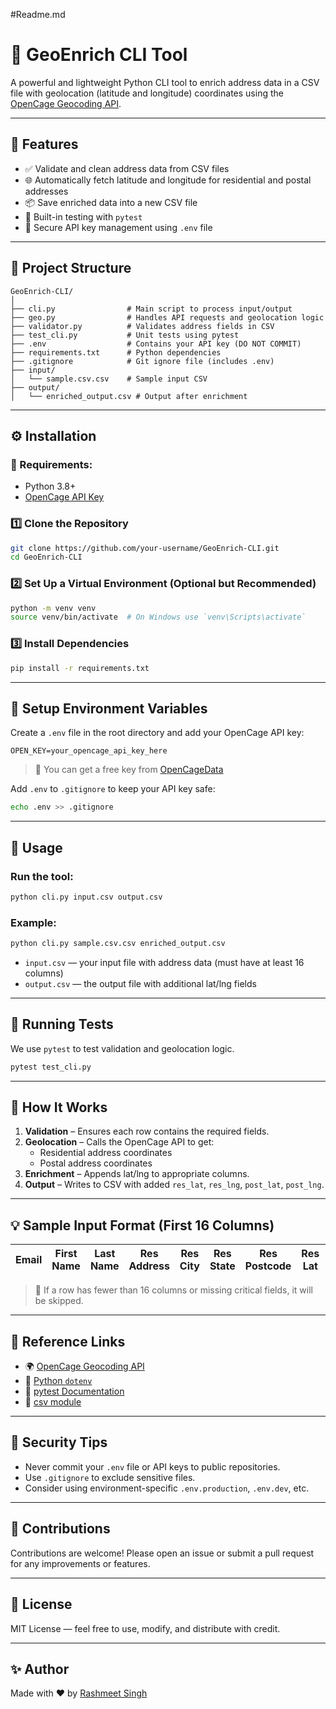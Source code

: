 #Readme.md

# 📍 GeoEnrich CLI Tool

A powerful and lightweight Python CLI tool to enrich address data in a CSV file with geolocation (latitude and longitude) coordinates using the [OpenCage Geocoding API](https://opencagedata.com/).

---

## 🚀 Features

- ✅ Validate and clean address data from CSV files
- 🌐 Automatically fetch latitude and longitude for residential and postal addresses
- 📦 Save enriched data into a new CSV file
- 🧪 Built-in testing with `pytest`
- 🔐 Secure API key management using `.env` file

---

## 📁 Project Structure

```
GeoEnrich-CLI/
│
├── cli.py                # Main script to process input/output
├── geo.py                # Handles API requests and geolocation logic
├── validator.py          # Validates address fields in CSV
├── test_cli.py           # Unit tests using pytest
├── .env                  # Contains your API key (DO NOT COMMIT)
├── requirements.txt      # Python dependencies
├── .gitignore            # Git ignore file (includes .env)
├── input/
│   └── sample.csv.csv    # Sample input CSV
├── output/
│   └── enriched_output.csv # Output after enrichment
```

---

## ⚙️ Installation

### 🐍 Requirements:
- Python 3.8+
- [OpenCage API Key](https://opencagedata.com/api)

### 1️⃣ Clone the Repository
```bash
git clone https://github.com/your-username/GeoEnrich-CLI.git
cd GeoEnrich-CLI
```

### 2️⃣ Set Up a Virtual Environment (Optional but Recommended)
```bash
python -m venv venv
source venv/bin/activate  # On Windows use `venv\Scripts\activate`
```

### 3️⃣ Install Dependencies
```bash
pip install -r requirements.txt
```

---

## 🔐 Setup Environment Variables

Create a `.env` file in the root directory and add your OpenCage API key:

```env
OPEN_KEY=your_opencage_api_key_here
```

> 🔗 You can get a free key from [OpenCageData](https://opencagedata.com/)

Add `.env` to `.gitignore` to keep your API key safe:

```bash
echo .env >> .gitignore
```

---

## 📌 Usage

### Run the tool:
```bash
python cli.py input.csv output.csv
```

### Example:
```bash
python cli.py sample.csv.csv enriched_output.csv
```

- `input.csv` — your input file with address data (must have at least 16 columns)
- `output.csv` — the output file with additional lat/lng fields

---

## 🧪 Running Tests

We use `pytest` to test validation and geolocation logic.

```bash
pytest test_cli.py
```

---

## 🧠 How It Works

1. **Validation** – Ensures each row contains the required fields.
2. **Geolocation** – Calls the OpenCage API to get:
   - Residential address coordinates
   - Postal address coordinates
3. **Enrichment** – Appends lat/lng to appropriate columns.
4. **Output** – Writes to CSV with added `res_lat`, `res_lng`, `post_lat`, `post_lng`.

---

## 💡 Sample Input Format (First 16 Columns)

| Email | First Name | Last Name | Res Address | Res City | Res State | Res Postcode | Res Lat | Res Lng | ... | Post Address | Post City | Post State | Post Postcode | Post Lat | Post Lng |
|-------|------------|-----------|-------------|----------|-----------|---------------|----------|----------|-----|---------------|------------|-------------|----------------|-----------|-----------|

> 🚫 If a row has fewer than 16 columns or missing critical fields, it will be skipped.

---

## 📌 Reference Links

- 🌍 [OpenCage Geocoding API](https://opencagedata.com/)
- 📘 [Python `dotenv`](https://pypi.org/project/python-dotenv/)
- 🧪 [pytest Documentation](https://docs.pytest.org/en/stable/)
- 🐍 [csv module](https://docs.python.org/3/library/csv.html)

---

## 🔐 Security Tips

- Never commit your `.env` file or API keys to public repositories.
- Use `.gitignore` to exclude sensitive files.
- Consider using environment-specific `.env.production`, `.env.dev`, etc.

---

## 🙌 Contributions

Contributions are welcome! Please open an issue or submit a pull request for any improvements or features.

---

## 📄 License

MIT License — feel free to use, modify, and distribute with credit.

---

## ✨ Author

Made with ❤️ by [Rashmeet Singh](https://github.com/rashmeet-singh)
